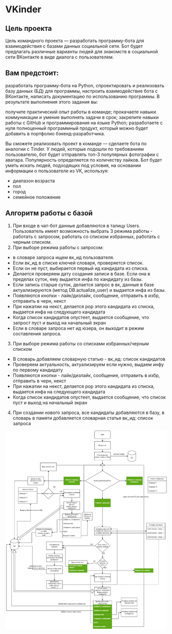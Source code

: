 # VKinder

## Цель проекта

Цель командного проекта — разработать программу-бота для взаимодействия с базами данных 
социальной сети. Бот будет предлагать различные варианты людей для знакомств в 
социальной сети ВКонтакте в виде диалога с пользователем.

## Вам предстоит:

разработать программу-бота на Python,
спроектировать и реализовать базу данных (БД) для программы,
настроить взаимодействие бота с ВКонтакте,
написать документацию по использованию программы.
В результате выполнения этого задания вы:

получите практический опыт работы в команде;
прокачаете навыки коммуникации и умение выполнять задачи в срок;
закрепите навыки работы с GitHub и программирования на языке Python;
разработаете с нуля полноценный программный продукт, который можно будет добавить в портфолио бэкенд-разработчика.

Вы сможете реализовать проект в команде — сделаете бота по аналогии с Tinder. У людей, которые подошли по требованиям пользователю, бот будет отправлять топ-3 популярных фотографии с аватара. Популярность определяется по количеству лайков.
Бот будет уметь искать людей, подходящих под условия, на основании информации о пользователе из VK, используя:

- диапазон возраста
- пол
- город
- семейное положение

## Алгоритм работы с базой
1. При входе в чат-бот данные добавляются в талицу Users. Пользователь имеет возможность выбрать 3 режима работы - работать с запросом, работать со списком избранных, работать с черным списком.
2. При выборе режима работы с запросом:
- в словаре запроса ищем вк_ид пользователя. 
- Если вк_ид в списке ключей словаря, проверяется список. 
- Если он не пуст, выбирается первый ид кандидата из списка. 
- Делается проверяем дату создания записи в базе. Если она в пределах суток, ему выдается инфа по кандидату из базы.
- Если запись старше суток, делается запрос в вк, данные в базе актуализируются (метод DB.actualize_user) и выдается инфа из базы.
- Появляются кнопки - лайк/дизлайк, сообщение, отправить в избр, отправить в черн, некст
- При нажатии на некст, делается pop этого кандидата из списка, выдается инфа на следующего кандидата
- Когда список кандидатов опустеет, выдается сообщение, что запрост пуст и выход на начальный экран
- Если в словаре запроса нет ид юзера, он выходит в режим составления запроса.
3. При выборе режима работы со списками избранных/черным списком
- В словарь добавляем словарную статью - вк_ид: список кандидатов
- Проверяем актуальность, актуализируем если нужно, выдаем инфу по первому кандидату
- Появляются кнопки - лайк/дизлайк, сообщение, отправить в избр, отправить в черн, некст
- При нажатии на некст, делается pop этого кандидата из списка, выдается инфа на следующего кандидата
- Когда список кандидатов опустеет, выдается сообщение, что список пуст и выход на начальный экран
4. При создании нового запроса, все кандидаты добавляются в базу, в словарь в памяти добавляется словарная статья вк_ид: список запроса

![schem.png](schem.png)
